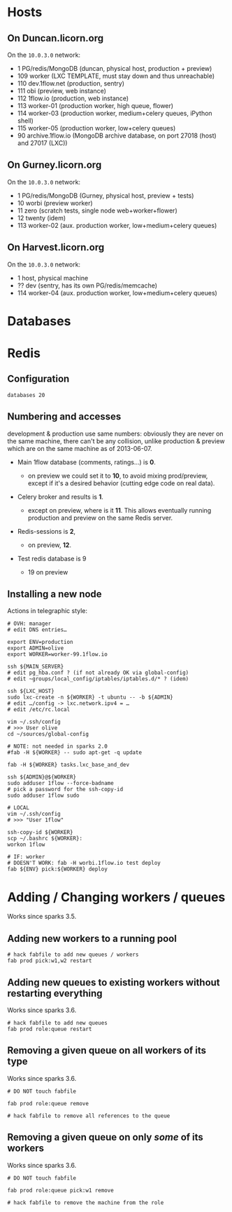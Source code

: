 
# Hosts

## On Duncan.licorn.org

On the `10.0.3.0` network:

- 1     PG/redis/MongoDB (duncan, physical host, production + preview)
- 109    worker (LXC TEMPLATE, must stay down and thus unreachable)
- 110    dev.1flow.net (production, sentry)
- 111    obi (preview, web instance)
- 112    1flow.io (production, web instance)
- 113    worker-01 (production worker, high queue, flower)
- 114    worker-03 (production worker, medium+celery queues, iPython shell)
- 115    worker-05 (production worker, low+celery queues)
- 90     archive.1flow.io (MongoDB archive database, on port 27018 (host) and 27017 (LXC))

## On Gurney.licorn.org

On the `10.0.3.0` network:

- 1     PG/redis/MongoDB (Gurney, physical host, preview + tests)
- 10    worbi (preview worker)
- 11    zero (scratch tests, single node web+worker+flower)
- 12    twenty (idem)
- 113    worker-02 (aux. production worker, low+medium+celery queues)

## On Harvest.licorn.org

On the `10.0.3.0` network:

- 1     host, physical machine
- ??    dev (sentry, has its own PG/redis/memcache)
- 114    worker-04 (aux. production worker, low+medium+celery queues)

# Databases

# Redis

## Configuration

    databases 20

## Numbering and accesses

development & production use same numbers: obviously they are never on the same
machine, there can't be any collision, unlike production & preview which are
on the same machine as of 2013-06-07.

- Main 1flow database (comments, ratings…) is **0**.
    - on preview we could set it to **10**, to avoid mixing prod/preview, except
      if it's a desired behavior (cutting edge code on real data).

- Celery broker and results is **1**.
    - except on preview, where is it **11**. This allows eventually running production and preview on the same Redis server.

- Redis-sessions is **2**,
    - on preview, **12**.

- Test redis database is 9
    - 19 on preview


## Installing a new node

Actions in telegraphic style:

    # OVH: manager
    # edit DNS entries…

    export ENV=production
    export ADMIN=olive
    export WORKER=worker-99.1flow.io

    ssh ${MAIN_SERVER}
    # edit pg_hba.conf ? (if not already OK via global-config)
    # edit ~groups/local_config/iptables/iptables.d/* ? (idem)

    ssh ${LXC_HOST}
    sudo lxc-create -n ${WORKER} -t ubuntu -- -b ${ADMIN}
    # edit …/config -> lxc.network.ipv4 = …
    # edit /etc/rc.local

    vim ~/.ssh/config
    # >>> User olive
    cd ~/sources/global-config

    # NOTE: not needed in sparks 2.0
    #fab -H ${WORKER} -- sudo apt-get -q update

    fab -H ${WORKER} tasks.lxc_base_and_dev

    ssh ${ADMIN}@${WORKER}
    sudo adduser 1flow --force-badname
    # pick a password for the ssh-copy-id
    sudo adduser 1flow sudo

    # LOCAL
    vim ~/.ssh/config
    # >>> "User 1flow"

    ssh-copy-id ${WORKER}
    scp ~/.bashrc ${WORKER}:
    workon 1flow

    # IF: worker
    # DOESN'T WORK: fab -H worbi.1flow.io test deploy
    fab ${ENV} pick:${WORKER} deploy

# Adding / Changing workers / queues

Works since sparks 3.5.

## Adding new workers to a running pool

    # hack fabfile to add new queues / workers
    fab prod pick:w1,w2 restart


## Adding new queues to existing workers without restarting everything

Works since sparks 3.6.

    # hack fabfile to add new queues
    fab prod role:queue restart

## Removing a given queue on all workers of its type

Works since sparks 3.6.

    # DO NOT touch fabfile

    fab prod role:queue remove

    # hack fabfile to remove all references to the queue

## Removing a given queue on only *some* of its workers

Works since sparks 3.6.

    # DO NOT touch fabfile

    fab prod role:queue pick:w1 remove

    # hack fabfile to remove the machine from the role
